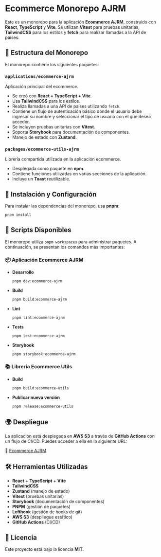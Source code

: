 # Ecommerce Monorepo AJRM

Este es un monorepo para la aplicación **Ecommerce AJRM**, construido con **React**, **TypeScript** y **Vite**. Se utilizan **Vitest** para pruebas unitarias, **TailwindCSS** para los estilos y **fetch** para realizar llamadas a la API de países.

## 📁 Estructura del Monorepo

El monorepo contiene los siguientes paquetes:

### `applications/ecommerce-ajrm`

Aplicación principal del ecommerce.

- Se creó con **React + TypeScript + Vite**.
- Usa **TailwindCSS** para los estilos.
- Realiza llamadas a una API de países utilizando `fetch`.
- Contiene un flujo de autenticación básico donde el usuario debe ingresar su nombre y seleccionar el tipo de usuario con el que desea acceder.
- Se incluyen pruebas unitarias con **Vitest**.
- Soporta **Storybook** para documentación de componentes.
- Manejo de estado con **Zustand**.

### `packages/ecommerce-utils-ajrm`

Librería compartida utilizada en la aplicación ecommerce.

- Desplegada como paquete en **npm**.
- Contiene funciones utilizadas en varias secciones de la aplicación.
- Incluye un **Toast** reutilizable.

## 🚀 Instalación y Configuración

Para instalar las dependencias del monorepo, usa **pnpm**:

```sh
pnpm install
```

## 📜 Scripts Disponibles

El monorepo utiliza `pnpm workspaces` para administrar paquetes. A continuación, se presentan los comandos más importantes:

### 📦 Aplicación Ecommerce AJRM

- **Desarrollo**
  ```sh
  pnpm dev:ecommerce-ajrm
  ```
- **Build**
  ```sh
  pnpm build:ecommerce-ajrm
  ```
- **Lint**
  ```sh
  pnpm lint:ecommerce-ajrm
  ```
- **Tests**
  ```sh
  pnpm test:ecommerce-ajrm
  ```
- **Storybook**
  ```sh
  pnpm storybook:ecommerce-ajrm
  ```

### 📚 Librería Ecommerce Utils

- **Build**
  ```sh
  pnpm build:ecommerce-utils
  ```
- **Publicar nueva versión**
  ```sh
  pnpm release:ecommerce-utils
  ```

## 🌍 Despliegue

La aplicación está desplegada en **AWS S3** a través de **GitHub Actions** con un flujo de CI/CD. Puedes acceder a ella en la siguiente URL:

🔗 [Ecommerce AJRM](http://ecommerce-ajrm.s3-website.us-east-2.amazonaws.com)

## 🛠 Herramientas Utilizadas

- **React** + **TypeScript** + **Vite**
- **TailwindCSS**
- **Zustand** (manejo de estado)
- **Vitest** (pruebas unitarias)
- **Storybook** (documentación de componentes)
- **PNPM** (gestión de paquetes)
- **Lefthook** (gestión de hooks de git)
- **AWS S3** (despliegue estático)
- **GitHub Actions** (CI/CD)

## 📄 Licencia

Este proyecto está bajo la licencia **MIT**.

